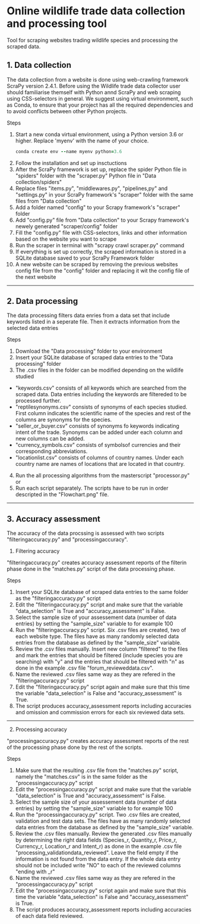 # Online wildlife trade data collection and processing tool
Tool for scraping websites trading wildlife species and processing the scraped data.

## 1. Data collection

The data collection from a website is done using web-crawling framework ScraPy version 2.4.1. Before using the Wildlife trade data collector user should familiarise themself with Python annd ScraPy and web scraping using CSS-selectors in general. We suggest using virtual environment, such as Conda, to ensure that your project has all the required dependencies and to avoid conflicts between other Python projects.

Steps
1. Start a new conda virtual environment, using a Python version 3.6 or higher. Replace 'myenv' with the name of your choice.
   ```ruby
   conda create env --name myenv python=3.6
   ```
4. Follow the installation and set up insctuctions 
5. After the ScraPy framework is set up, replace the spider Python file in "spiders" folder with the "scraper.py" Python file in "Data collection/spiders"
6. Replace files "items.py", "middlewares.py", "pipelines,py" and "settings.py" in your ScraPy framework's "scraper" folder with the same files from "Data collection"
7. Add a folder named "config" to your Scrapy framework's "scraper" folder
8. Add "config.py" file from "Data collection" to your Scrapy framework's newely generated "scraper/config" folder
9. Fill the "config.py" file with CSS-selectors, links and other information based on the website you want to scrape
10. Run the scraper in terminal with "scrapy crawl scraper.py" command
11. If everything is set up correctly, the scraped information is stored in a SQLite database saved to your ScraPy Framework folder
12. A new website can be scraped by removing the previous websites config file from the "config" folder and replacing it wit the config file of the next website

------------------------------------------------------------------------------------------------------------------------------------------------------------------

## 2. Data processing

The data processing filters data enries from a data set that include keywords listed in a seperate file. Then it extracts information from the selected data entries

Steps
1. Download the "Data processing" folder to your environment
2. Insert your SQLite database of scraped data entries to the "Data processing" folder
3. The .csv files in the folder can be modified depending on the wildlife studied 
  - "keywords.csv" consists of all keywords which are searched from the scraped data. Data entries including the keywords are filtereded to be processed               further.
  - "reptilesynonyms.csv" consists of synonyms of each species studied. First column indicates the scientific name of the species and rest of the columns are         synonyms for the species.
  - "seller_or_buyer.csv" consists of synonyms fo keywords indicating intent of the trade. Synonyms can be added under each column and new columns can be             added.
  - "currency_symbols.csv" consists of symbolsof currencies and their corresponding abbreviations.
  - "locationlist.csv" consists of columns of country names. Under each country name are names of locations that are located in that country.
4. Run the all processing algorithms from the masterscript "processor.py" or
5. Run each script separately. The scripts have to be run in order descripted in the "Flowchart.png" file.

------------------------------------------------------------------------------------------------------------------------------------------------------------------

## 3. Accuracy assessment

The accuracy of the data procssing is assessed with two scripts "filteringaccuracy.py" and "processingaccuracy".

1. Filtering accuracy

"filteringaccuracy.py" creates accuracy assessment reports of the filterin phase done in the "matches.py" script of the data processing phase. 

Steps
1. Insert your SQLite database of scraped data entries to the same folder as the "filteringaccuracy.py" script
2. Edit the "filteringaccuracy.py" script and make sure that the variable "data_selection" is True and "accuracy_assessment" is False.
3. Select the sample size of your assessement data (number of data entries) by setting the "sample_size" variable to for example 100
4. Run the "filteringaccuracy.py" script. Six .csv files are created, two of each website type. The files have as many randomly selected data entries from the database as defined by the "sample_size" variable.
5. Review the .csv files manually. Insert new column "filtered" to the files and mark the entries that should be filtered (include species you are searching) with "y" and the entries that should be filtered with "n" as done in the example .csv file  "forum_revieweddata.csv".  
6. Name the reviewed .csv files same way as they are refered in the "filteringaccuracy.py" script
7. Edit the "filteringaccuracy.py" script again and make sure that this time the variable "data_selection" is False and "accuracy_assessment" is True.
8. The script produces accuracy_assessment reports including accuracies and omission and commission errors for each six reviewed data sets.

-----

2. Processing accuracy

"processingaccuracy.py" creates accuracy assessment reports of the rest of the processing phase done by the rest of the scripts. 

Steps
1. Make sure that the resulting .csv file from the "matches.py" script, namely the "matches.csv" is in the same folder as the "processingaccuracy.py" script
2. Edit the "processingaccuracy.py" script and make sure that the variable "data_selection" is True and "accuracy_assessment" is False.
3. Select the sample size of your assessement data (number of data entries) by setting the "sample_size" variable to for example 100
4. Run the "processingaccuracy.py" script. Two .csv files are created, validation and test data sets. The files have as many randomly selected data entries from the database as defined by the "sample_size" variable.
5. Review the .csv files manually. Review the generated .csv files manually by determining the right data fields (Species_r, Quantity_r, Price_r, Currency_r, Location_r and Intent_r) as done in the example .csv file "processing_validationdata_reviewed". Leave the field empty if the information is not found from the data entry. If the whole data entry should not be included write "NO" to each of the reviewed columns "ending with _r"
6. Name the reviewed .csv files same way as they are refered in the "processingaccuracy.py" script
7. Edit the "processingaccuracy.py" script again and make sure that this time the variable "data_selection" is False and "accuracy_assessment" is True.
8. The script produces accuracy_assessment reports including accuracies of each data field reviewed. 


